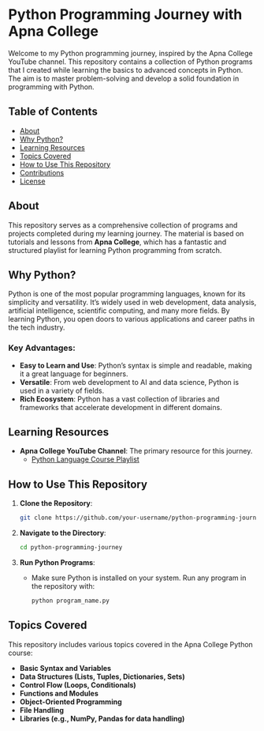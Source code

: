 # Python Programming Journey with Apna College

Welcome to my Python programming journey, inspired by the Apna College YouTube channel. This repository contains a collection of Python programs that I created while learning the basics to advanced concepts in Python. The aim is to master problem-solving and develop a solid foundation in programming with Python.

## Table of Contents

- [About](#about)
- [Why Python?](#why-python)
- [Learning Resources](#learning-resources)
- [Topics Covered](#topics-covered)
- [How to Use This Repository](#how-to-use-this-repository)
- [Contributions](#contributions)
- [License](#license)

## About

This repository serves as a comprehensive collection of programs and projects completed during my learning journey. The material is based on tutorials and lessons from **Apna College**, which has a fantastic and structured playlist for learning Python programming from scratch.

## Why Python?

Python is one of the most popular programming languages, known for its simplicity and versatility. It’s widely used in web development, data analysis, artificial intelligence, scientific computing, and many more fields. By learning Python, you open doors to various applications and career paths in the tech industry.

### Key Advantages:
- **Easy to Learn and Use**: Python’s syntax is simple and readable, making it a great language for beginners.
- **Versatile**: From web development to AI and data science, Python is used in a variety of fields.
- **Rich Ecosystem**: Python has a vast collection of libraries and frameworks that accelerate development in different domains.

## Learning Resources

- **Apna College YouTube Channel**: The primary resource for this journey.
  - [Python Language Course Playlist](https://www.youtube.com/playlist?list=PLfqMhTWNBTe0b2nM6JHVCnAkhQRGiZMSJ)

## How to Use This Repository

1. **Clone the Repository**:
   ```bash
   git clone https://github.com/your-username/python-programming-journey.git
   ```

2. **Navigate to the Directory**:
   ```bash
   cd python-programming-journey
   ```

3. **Run Python Programs**:
   - Make sure Python is installed on your system. Run any program in the repository with:
     ```bash
     python program_name.py
     ```

## Topics Covered

This repository includes various topics covered in the Apna College Python course:
- **Basic Syntax and Variables**
- **Data Structures (Lists, Tuples, Dictionaries, Sets)**
- **Control Flow (Loops, Conditionals)**
- **Functions and Modules**
- **Object-Oriented Programming**
- **File Handling**
- **Libraries (e.g., NumPy, Pandas for data handling)**
